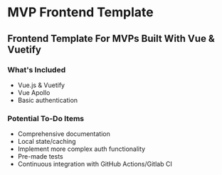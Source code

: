 # MVP Frontend Template #
## Frontend Template For MVPs Built With Vue & Vuetify  ##

### What's Included ###

- Vue.js & Vuetify
- Vue Apollo
- Basic authentication

### Potential To-Do Items ###

- Comprehensive documentation
- Local state/caching
- Implement more complex auth functionality
- Pre-made tests
- Continuous integration with GitHub Actions/Gitlab CI